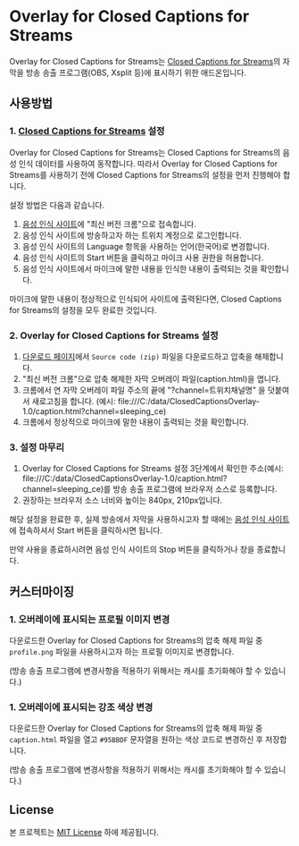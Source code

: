 # Overlay for Closed Captions for Streams

Overlay for Closed Captions for Streams는 [Closed Captions for Streams](https://www.twitch.tv/ext/xxwoffr2lnpxrgpq228mawvdgxetip)의 자막을 방송 송출 프로그램(OBS, Xsplit 등)에 표시하기 위한 애드온입니다.

## 사용방법

### 1. [Closed Captions for Streams](https://www.twitch.tv/ext/xxwoffr2lnpxrgpq228mawvdgxetip) 설정

Overlay for Closed Captions for Streams는 Closed Captions for Streams의 음성 인식 데이터를 사용하여 동작합니다.
따라서 Overlay for Closed Captions for Streams를 사용하기 전에 Closed Captions for Streams의 설정을 먼저 진행해야 합니다.

설정 방법은 다음과 같습니다.

1. [음성 인식 사이트](https://cc.go.alejo47.com/recorder)에 "최신 버전 크롬"으로 접속합니다.
2. 음성 인식 사이트에 방송하고자 하는 트위치 계정으로 로그인합니다.
3. 음성 인식 사이트의 Language 항목을 사용하는 언어(한국어)로 변경합니다.
4. 음성 인식 사이트의 Start 버튼을 클릭하고 마이크 사용 권한을 허용합니다.
5. 음성 인식 사이트에서 마이크에 말한 내용을 인식한 내용이 출력되는 것을 확인합니다.

마이크에 말한 내용이 정상적으로 인식되어 사이트에 출력된다면, Closed Captions for Streams의 설정을 모두 완료한 것입니다.

### 2. Overlay for Closed Captions for Streams 설정

1. [다운로드 페이지](https://github.com/yf-dev/ClosedCaptionsOverlay/releases/latest)에서 `Source code (zip)` 파일을 다운로드하고 압축을 해제합니다.
2. "최신 버전 크롬"으로 압축 해제한 자막 오버레이 파일(caption.html)을 엽니다.
3. 크롬에서 연 자막 오버레이 파일 주소의 끝에 "?channel=트위치채널명" 을 덧붙여서 새로고침을 합니다. (예시: file:///C:/data/ClosedCaptionsOverlay-1.0/caption.html?channel=sleeping_ce)
4. 크롬에서 정상적으로 마이크에 말한 내용이 출력되는 것을 확인합니다.

### 3. 설정 마무리

1. Overlay for Closed Captions for Streams 설정 3단계에서 확인한 주소(예시: file:///C:/data/ClosedCaptionsOverlay-1.0/caption.html?channel=sleeping_ce)를 방송 송출 프로그램에 브라우저 소스로 등록합니다.
2. 권장하는 브라우저 소스 너비와 높이는 840px, 210px입니다.

해당 설정을 완료한 후, 실제 방송에서 자막을 사용하시고자 할 때에는 [음성 인식 사이트](https://cc.go.alejo47.com/recorder)에 접속하셔서 Start 버튼을 클릭하시면 됩니다.

만약 사용을 종료하시려면 음성 인식 사이트의 Stop 버튼을 클릭하거나 창을 종료합니다.

## 커스터마이징

### 1. 오버레이에 표시되는 프로필 이미지 변경

다운로드한 Overlay for Closed Captions for Streams의 압축 해제 파일 중 `profile.png` 파일을 사용하시고자 하는 프로필 이미지로 변경합니다.

(방송 송출 프로그램에 변경사항을 적용하기 위해서는 캐시를 초기화해야 할 수 있습니다.)

### 1. 오버레이에 표시되는 강조 색상 변경

다운로드한 Overlay for Closed Captions for Streams의 압축 해제 파일 중 `caption.html` 파일을 열고 `#95BBDF` 문자열을 원하는 색상 코드로 변경하신 후 저장합니다.

(방송 송출 프로그램에 변경사항을 적용하기 위해서는 캐시를 초기화해야 할 수 있습니다.)

## License

본 프로젝트는 [MIT License](./LICENSE) 하에 제공됩니다.